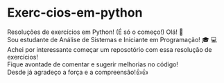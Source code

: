 # Exerc-cios-em-python
Resoluções de exercícios em Python! (É só o começo!)
Olá! :speech_balloon:<br>
Sou estudante de Análise de Sistemas e Iniciante em Programação! :mortar_board: :computer:<br>
Achei por interessante começar um reposotório com essa resolução de exercícios!<br>
Fique avontade de comentar e sugerir melhorias no código!<br>
Desde já agradeço a força e a compreensão!:thumbsup::thumbsup:
